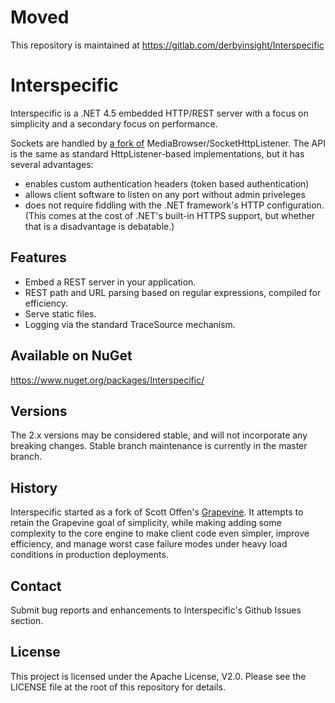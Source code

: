 Moved
=====

This repository is maintained at https://gitlab.com/derbyinsight/Interspecific

Interspecific
=============

Interspecific is a .NET 4.5 embedded HTTP/REST server with a focus on simplicity and a secondary focus
on performance.

Sockets are handled by [a fork of](https://github.com/tekhedd/SocketHttpListener) MediaBrowser/SocketHttpListener.
The API is the same as standard HttpListener-based implementations, but it has several advantages:

- enables custom authentication headers (token based authentication)
- allows client software to listen on any port without admin priveleges
- does not require fiddling with the .NET framework's HTTP configuration. (This comes at the cost of .NET's built-in HTTPS support, but whether that is a disadvantage is debatable.)

## Features ##

- Embed a REST server in your application. 
- REST path and URL parsing based on regular expressions, compiled for efficiency.
- Serve static files.
- Logging via the standard TraceSource mechanism.

## Available on NuGet ##

https://www.nuget.org/packages/Interspecific/

## Versions ##

The 2.x versions may be considered stable, and will not incorporate any breaking
changes. Stable branch maintenance is currently in the master branch. 

## History ##

Interspecific started as a fork of Scott Offen's [Grapevine](https://github.com/scottoffen/Grapevine). It attempts to 
retain the Grapevine goal of simplicity, while making adding some complexity to the core engine to make
client code even simpler, improve efficiency, and manage worst case failure modes under heavy load conditions in production deployments.

## Contact ##

Submit bug reports and enhancements to Interspecific's Github Issues section.

## License ##

This project is licensed under the Apache License, V2.0.
Please see the LICENSE file at the root of this repository for details.
